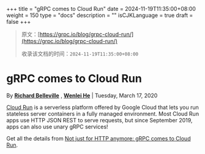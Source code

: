+++
title = "gRPC comes to Cloud Run"
date = 2024-11-19T11:35:00+08:00
weight = 150
type = "docs"
description = ""
isCJKLanguage = true
draft = false
+++

> 原文：[https://grpc.io/blog/grpc-cloud-run/](https://grpc.io/blog/grpc-cloud-run/)
>
> 收录该文档的时间：`2024-11-19T11:35:00+08:00`

# gRPC comes to Cloud Run

By [**Richard Belleville**](https://github.com/gnossen) , [**Wenlei He**](https://github.com/wlhee) | Tuesday, March 17, 2020



[Cloud Run](https://cloud.google.com/run) is a serverless platform offered by Google Cloud that lets you run stateless server containers in a fully managed environment. Most Cloud Run apps use HTTP JSON REST to serve requests, but since September 2019, apps can also use unary gRPC services!

Get all the details from [Not just for HTTP anymore: gRPC comes to Cloud Run](https://cloud.google.com/blog/products/compute/serve-cloud-run-requests-with-grpc-not-just-http).
